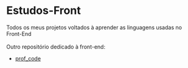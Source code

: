 # Estudos-Front

Todos os meus projetos voltados à aprender as linguagens usadas no Front-End<br>
<br>
Outro repositório dedicado à front-end: 

- <a href="https://github.com/IsaSay-i/prof_code" target="_blank">prof_code</a>
